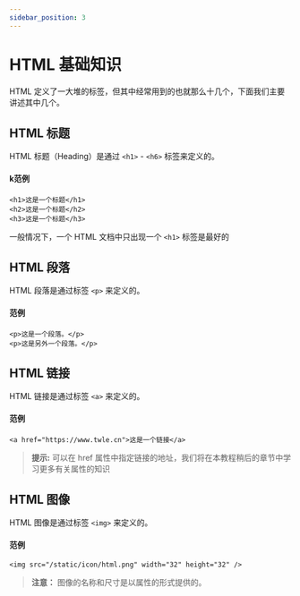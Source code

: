 ```yaml
---
sidebar_position: 3
---
```


# HTML 基础知识

HTML 定义了一大堆的标签，但其中经常用到的也就那么十几个，下面我们主要讲述其中几个。

## HTML 标题

HTML 标题（Heading）是通过 `<h1>` - `<h6>` 标签来定义的。

#### k范例

```
<h1>这是一个标题</h1>
<h2>这是一个标题</h2>
<h3>这是一个标题</h3>
```

一般情况下，一个 HTML 文档中只出现一个 `<h1>` 标签是最好的

## HTML 段落

HTML 段落是通过标签 `<p>` 来定义的。

#### 范例

```
<p>这是一个段落。</p>
<p>这是另外一个段落。</p>
```

## HTML 链接

HTML 链接是通过标签 `<a>` 来定义的。

#### 范例

```
<a href="https://www.twle.cn">这是一个链接</a>
```

> **提示:** 可以在 href 属性中指定链接的地址，我们将在本教程稍后的章节中学习更多有关属性的知识

## HTML 图像

HTML 图像是通过标签 `<img>` 来定义的。

#### 范例

```
<img src="/static/icon/html.png" width="32" height="32" />
```

> **注意：** 图像的名称和尺寸是以属性的形式提供的。